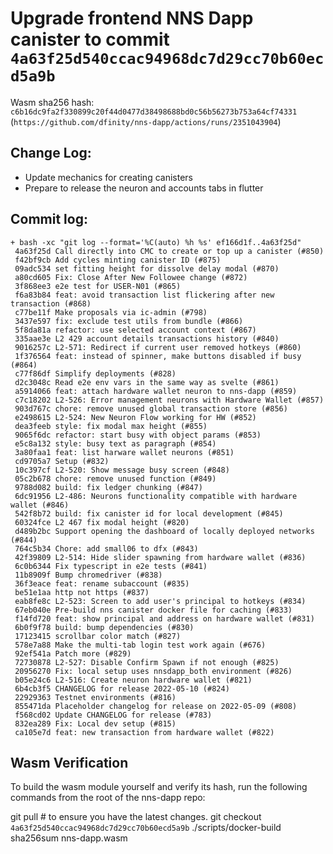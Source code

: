 # Upgrade frontend NNS Dapp canister to commit `4a63f25d540ccac94968dc7d29cc70b60ecd5a9b`
Wasm sha256 hash: `c6b16dc9fa2f330899c20f44d0477d38498688bd0c56b56273b753a64cf74331` (`https://github.com/dfinity/nns-dapp/actions/runs/2351043904`)

## Change Log:

- Update mechanics for creating canisters
- Prepare to release the neuron and accounts tabs in flutter

## Commit log:

```
+ bash -xc "git log --format='%C(auto) %h %s' ef166d1f..4a63f25d"
 4a63f25d Call directly into CMC to create or top up a canister (#850)
 f42bf9cb Add cycles minting canister ID (#875)
 09adc534 set fitting height for dissolve delay modal (#870)
 a80cd605 Fix: Close After New Followee change (#872)
 3f868ee3 e2e test for USER-N01 (#865)
 f6a83b84 feat: avoid transaction list flickering after new transaction (#868)
 c77be11f Make proposals via ic-admin (#798)
 3437e597 fix: exclude test utils from bundle (#866)
 5f8da81a refactor: use selected account context (#867)
 335aae3e L2 429 account details transactions history (#840)
 9016257c L2-571: Redirect if current user removed hotkeys (#860)
 1f376564 feat: instead of spinner, make buttons disabled if busy (#864)
 c77f86df Simplify deployments (#828)
 d2c3048c Read e2e env vars in the same way as svelte (#861)
 a5914066 feat: attach hardware wallet neuron to nns-dapp (#859)
 c7c18202 L2-526: Error management neurons with Hardware Wallet (#857)
 903d767c chore: remove unused global transaction store (#856)
 e2498615 L2-524: New Neuron Flow working for HW (#852)
 dea3feeb style: fix modal max height (#855)
 9065f6dc refactor: start busy with object params (#853)
 e5c8a132 style: busy text as paragraph (#854)
 3a80faa1 feat: list harware wallet neurons (#851)
 cd9705a7 Setup (#832)
 10c397cf L2-520: Show message busy screen (#848)
 05c2b678 chore: remove unused function (#849)
 9788d082 build: fix ledger chunking (#847)
 6dc91956 L2-486: Neurons functionality compatible with hardware wallet (#846)
 542f8b72 build: fix canister id for local development (#845)
 60324fce L2 467 fix modal height (#820)
 d489b2bc Support opening the dashboard of locally deployed networks (#844)
 764c5b34 Chore: add small06 to dfx (#843)
 42f39809 L2-514: Hide slider spawning from hardware wallet (#836)
 6c0b6344 Fix typescript in e2e tests (#841)
 11b8909f Bump chromedriver (#838)
 36f3eace feat: rename subaccount (#835)
 be51e1aa http not https (#837)
 eab8fe8c L2-523: Screen to add user's principal to hotkeys (#834)
 67eb040e Pre-build nns canister docker file for caching (#833)
 f14fd720 feat: show principal and address on hardware wallet (#831)
 6b0f9f78 build: bump dependencies (#830)
 17123415 scrollbar color match (#827)
 578e7a88 Make the multi-tab login test work again (#676)
 92ef541a Patch more (#829)
 72730878 L2-527: Disable Confirm Spawn if not enough (#825)
 20956270 Fix: local setup uses nnsdapp_both environment (#826)
 b05e24c6 L2-516: Create neuron hardware wallet (#821)
 6b4cb3f5 CHANGELOG for release 2022-05-10 (#824)
 22929363 Testnet environments (#816)
 855471da Placeholder changelog for release on 2022-05-09 (#808)
 f568cd02 Update CHANGELOG for release (#783)
 832ea289 Fix: Local dev setup (#815)
 ca105e7d feat: new transaction from hardware wallet (#822)
```

## Wasm Verification

To build the wasm module yourself and verify its hash, run the following commands from the root of the nns-dapp repo:

git pull  # to ensure you have the latest changes.
git checkout `4a63f25d540ccac94968dc7d29cc70b60ecd5a9b`
./scripts/docker-build
sha256sum nns-dapp.wasm
